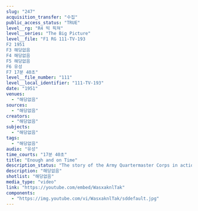 ```yaml
---
slug: "247"
acquisition_transfer: "수집"
public_access_status: "TRUE"
level__rg: "R4 빅 픽쳐"
level__series: "The Big Picture"
level__file: "F1 RG 111-TV-193
F2 1951
F3 해당없음
F4 해당없음
F5 해당없음
F6 유성
F7 17분 40초"
level__file_number: "111"
level__local_identifier: "111-TV-193"
date: "1951"
venues: 
  - "해당없음"
sources: 
  - "해당없음"
creators: 
  - "해당없음"
subjects: 
  - "해당없음"
tags: 
  - "해당없음"
audio: "유성"
time_courts: "17분 40초"
title: "Enough and on Time"
description_status: "The story of the Army Quartermaster Corps in action, particularly in Korea during combat."
description: "해당없음"
shotlist: "해당없음"
media_type: "video"
link: "https://youtube.com/embed/WasxaknlTak"
components: 
  - "https://img.youtube.com/vi/WasxaknlTak/sddefault.jpg"
---
```

